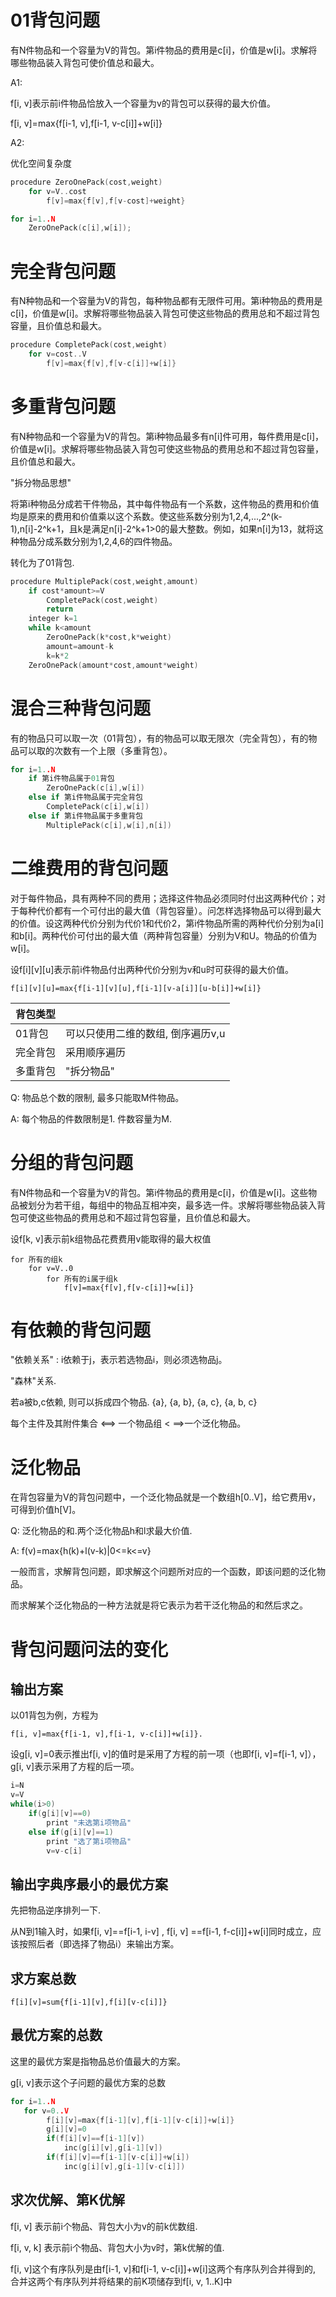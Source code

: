# 01背包问题

有N件物品和一个容量为V的背包。第i件物品的费用是c[i]，价值是w[i]。求解将哪些物品装入背包可使价值总和最大。

A1: 

f[i, v]表示前i件物品恰放入一个容量为v的背包可以获得的最大价值。

f[i, v]=max{f[i-1, v],f[i-1, v-c[i]]+w[i]}

A2:

优化空间复杂度

```cpp
procedure ZeroOnePack(cost,weight)
    for v=V..cost
        f[v]=max{f[v],f[v-cost]+weight}

for i=1..N
    ZeroOnePack(c[i],w[i]);
```



# 完全背包问题

有N种物品和一个容量为V的背包，每种物品都有无限件可用。第i种物品的费用是c[i]，价值是w[i]。求解将哪些物品装入背包可使这些物品的费用总和不超过背包容量，且价值总和最大。

```cpp
procedure CompletePack(cost,weight)
    for v=cost..V
        f[v]=max{f[v],f[v-c[i]]+w[i]}
```

# 多重背包问题

有N种物品和一个容量为V的背包。第i种物品最多有n[i]件可用，每件费用是c[i]，价值是w[i]。求解将哪些物品装入背包可使这些物品的费用总和不超过背包容量，且价值总和最大。

"拆分物品思想"

将第i种物品分成若干件物品，其中每件物品有一个系数，这件物品的费用和价值均是原来的费用和价值乘以这个系数。使这些系数分别为1,2,4,...,2^(k-1),n[i]-2^k+1，且k是满足n[i]-2^k+1>0的最大整数。例如，如果n[i]为13，就将这种物品分成系数分别为1,2,4,6的四件物品。

转化为了01背包.

```cpp
procedure MultiplePack(cost,weight,amount)
    if cost*amount>=V
        CompletePack(cost,weight)
        return
    integer k=1
    while k<amount
        ZeroOnePack(k*cost,k*weight)
        amount=amount-k
        k=k*2
    ZeroOnePack(amount*cost,amount*weight)
```



# 混合三种背包问题

有的物品只可以取一次（01背包），有的物品可以取无限次（完全背包），有的物品可以取的次数有一个上限（多重背包）。

```cpp
for i=1..N
    if 第i件物品属于01背包
        ZeroOnePack(c[i],w[i])
    else if 第i件物品属于完全背包
        CompletePack(c[i],w[i])
    else if 第i件物品属于多重背包
        MultiplePack(c[i],w[i],n[i])
```



# 二维费用的背包问题

对于每件物品，具有两种不同的费用；选择这件物品必须同时付出这两种代价；对于每种代价都有一个可付出的最大值（背包容量）。问怎样选择物品可以得到最大的价值。设这两种代价分别为代价1和代价2，第i件物品所需的两种代价分别为a[i]和b[i]。两种代价可付出的最大值（两种背包容量）分别为V和U。物品的价值为w[i]。

设f[i][v][u]表示前i件物品付出两种代价分别为v和u时可获得的最大价值。

```
f[i][v][u]=max{f[i-1][v][u],f[i-1][v-a[i]][u-b[i]]+w[i]}
```

| 背包类型 |                                   |
| -------- | --------------------------------- |
| 01背包   | 可以只使用二维的数组, 倒序遍历v,u |
| 完全背包 | 采用顺序遍历                      |
| 多重背包 | "拆分物品"                        |

Q: 物品总个数的限制, 最多只能取M件物品。

A: 每个物品的件数限制是1. 件数容量为M.



# 分组的背包问题

有N件物品和一个容量为V的背包。第i件物品的费用是c[i]，价值是w[i]。这些物品被划分为若干组，每组中的物品互相冲突，最多选一件。求解将哪些物品装入背包可使这些物品的费用总和不超过背包容量，且价值总和最大。

设f[k, v]表示前k组物品花费费用v能取得的最大权值

```
for 所有的组k
    for v=V..0
        for 所有的i属于组k
            f[v]=max{f[v],f[v-c[i]]+w[i]}
```



# 有依赖的背包问题

"依赖关系" : i依赖于j，表示若选物品i，则必须选物品j。

"森林"关系.

若a被b,c依赖, 则可以拆成四个物品. {a}, {a, b}, {a, c}, {a, b, c}

每个主件及其附件集合 <==> 一个物品组 < ==>一个泛化物品。

# 泛化物品

在背包容量为V的背包问题中，一个泛化物品就是一个数组h[0..V]，给它费用v，可得到价值h[V]。

Q: 泛化物品的和.两个泛化物品h和l求最大价值.

A: f(v)=max{h(k)+l(v-k)|0<=k<=v}



一般而言，求解背包问题，即求解这个问题所对应的一个函数，即该问题的泛化物品。

而求解某个泛化物品的一种方法就是将它表示为若干泛化物品的和然后求之。



# 背包问题问法的变化

## 输出方案

以01背包为例，方程为

```
f[i, v]=max{f[i-1, v],f[i-1, v-c[i]]+w[i]}.
```

设g[i, v]=0表示推出f[i, v]的值时是采用了方程的前一项（也即f[i, v]=f[i-1, v]），g[i, v]表示采用了方程的后一项。

```cpp
i=N
v=V
while(i>0)
    if(g[i][v]==0)
        print "未选第i项物品"
    else if(g[i][v]==1)
        print "选了第i项物品"
        v=v-c[i]
```



## 输出字典序最小的最优方案

先把物品逆序排列一下. 

从N到1输入时，如果f[i, v]==f[i-1, i-v] , f[i, v] ==f[i-1, f-c[i]]+w[i]同时成立，应该按照后者（即选择了物品i）来输出方案。



## 求方案总数

```
f[i][v]=sum{f[i-1][v],f[i][v-c[i]]}
```



## 最优方案的总数

这里的最优方案是指物品总价值最大的方案。

g[i, v]表示这个子问题的最优方案的总数

```cpp
for i=1..N
   for v=0..V
        f[i][v]=max{f[i-1][v],f[i-1][v-c[i]]+w[i]}
        g[i][v]=0
        if(f[i][v]==f[i-1][v])
            inc(g[i][v],g[i-1][v])
        if(f[i][v]==f[i-1][v-c[i]]+w[i])
            inc(g[i][v],g[i-1][v-c[i]])
```



## 求次优解、第K优解

f[i, v] 表示前i个物品、背包大小为v的前k优数组.

f[i, v, k] 表示前i个物品、背包大小为v时，第k优解的值.

f[i, v]这个有序队列是由f[i-1, v]和f[i-1, v-c[i]]+w[i]这两个有序队列合并得到的, 合并这两个有序队列并将结果的前K项储存到f[i, v, 1..K]中